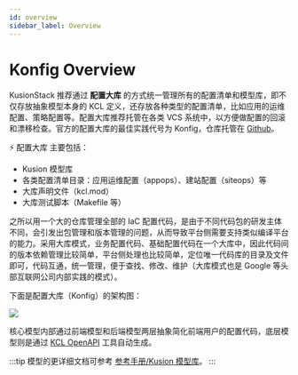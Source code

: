 ```yaml
---
id: overview
sidebar_label: Overview
---
```

# Konfig Overview

KusionStack 推荐通过 **配置大库** 的方式统一管理所有的配置清单和模型库，即不仅存放抽象模型本身的 KCL 定义，还存放各种类型的配置清单，比如应用的运维配置、策略配置等。配置大库推荐托管在各类 VCS 系统中，以方便做配置的回滚和漂移检查。官方的配置大库的最佳实践代号为 Konfig，仓库托管在 [Github](https://github.com/KusionStack/konfig)。

⚡️ 配置大库 主要包括：

* Kusion 模型库
* 各类配置清单目录：应用运维配置（appops）、建站配置（siteops）等
* 大库声明文件（kcl.mod）
* 大库测试脚本（Makefile 等）

之所以用一个大的仓库管理全部的 IaC 配置代码，是由于不同代码包的研发主体不同，会引发出包管理和版本管理的问题，从而导致平台侧需要支持类似编译平台的能力。采用大库模式，业务配置代码、基础配置代码在一个大库中，因此代码间的版本依赖管理比较简单，平台侧处理也比较简单，定位唯一代码库的目录及文件即可，代码互通，统一管理，便于查找、修改、维护（大库模式也是 Google 等头部互联网公司内部实践的模式）。

下面是配置大库（Konfig）的架构图：

![](/img/docs/reference/konfig/konfig-arch-01.png)

核心模型内部通过前端模型和后端模型两层抽象简化前端用户的配置代码，底层模型则是通过 [KCL OpenAPI](/docs/reference/cli/openapi) 工具自动生成。

:::tip
模型的更详细文档可参考 [参考手册/Kusion 模型库](/docs/reference/model/overview)。
:::
